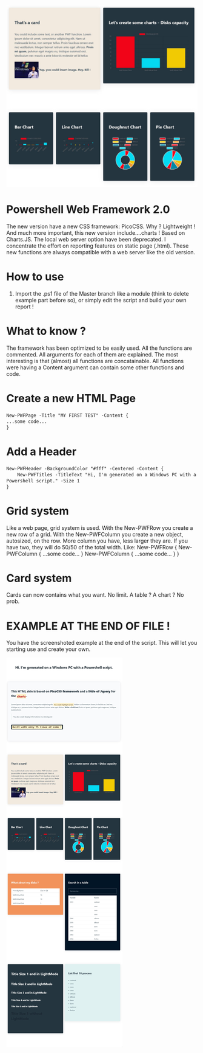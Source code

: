 ![My image](https://github.com/qschweitzer/Powershell-HTML5-Reporting/blob/master/docs/2021-10-24%2023_40_09-Clipboard.jpg)
# Powershell Web Framework 2.0
The new version have a new CSS framework: PicoCSS. Why ? Lightweight !
And much more important, this new version include....charts ! Based on Charts.JS.
The local web server option have been deprecated. I concentrate the effort on reporting features on static page (.html). These new functions are always compatible with a web server like the old version.

# How to use
1. Import the .ps1 file of the Master branch like a module (think to delete example part before so), or simply edit the script and build your own report !

# What to know ?
The framework has been optimized to be easily used.
All the functions are commented.
All arguments for each of them are explained.
The most interesting is that (almost) all functions are concatainable.
All functions were having a Content argument can contain some other functions and code.

# Create a new HTML Page
```
New-PWFPage -Title "MY FIRST TEST" -Content {
...some code...
}
```
# Add a Header
```
New-PWFHeader -BackgroundColor "#fff" -Centered -Content {
    New-PWFTitles -TitleText "Hi, I'm generated on a Windows PC with a Powershell script." -Size 1
}
```
# Grid system
Like a web page, grid system is used.
With the New-PWFRow you create a new row of a grid.
With the New-PWFColumn you create a new object, autosized, on the row. More column you have, less larger they are. If you have two, they will do 50/50 of the total width.
Like:
New-PWFRow {
  New-PWFColumn {
    ...some code...
  }
  New-PWFColumn {
    ...some code...
  }
}

# Card system
Cards can now contains what you want. No limit. A table ? A chart ? No prob.

# EXAMPLE AT THE END OF FILE !
You have the screenshoted example at the end of the script. This will let you starting use and create your own.

![My image](https://github.com/qschweitzer/Powershell-HTML5-Reporting/blob/master/docs/2021-10-25%2000_13_33-Clipboard.jpg)
